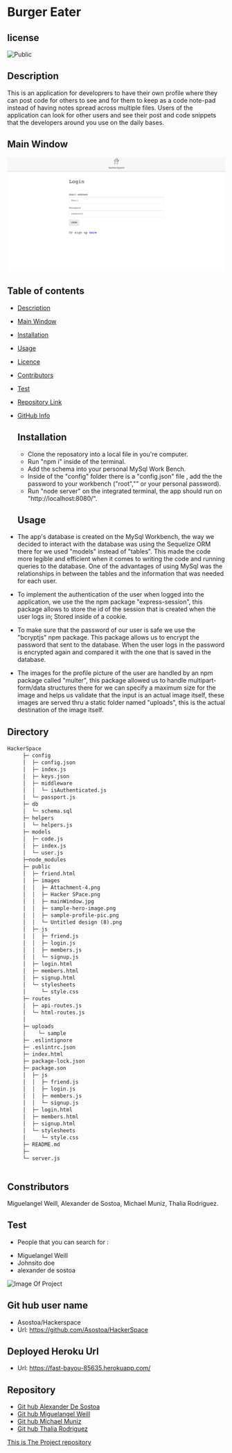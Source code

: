 # Burger Eater

## license

![Public](https://img.shields.io/badge/license-Public-blue)

## Description

This is an application for developrers to have their own profile where they can post code for others to see and for them to keep as a code note-pad instead of having notes spread across multiple files. Users of the application can look for other users and see their post and code snippets that the developers around you use on the daily bases.

## Main Window

  ![Image Of Project](./public/images/mainWindow.jpg)


## Table of contents

- [Description](#Description)
- [Main Window](#MainWindow)
- [Installation](#Installation)
- [Usage](#Usage)
- [Licence](#License)
- [Contributors](#Contributors)
- [Test](#Test)
- [Repository Link](#Repository)
- [GitHub Info](#GitHub)

  ## Installation

  - Clone the reposatory into a local file in you're computer.
  - Run "npm i" inside of the terminal.
  - Add the schema into your personal MySql Work Bench.
  - Inside of the "config" folder there is a "config.json" file , add the the password to your workbench ("root","" or your personal password).
  - Run "node server" on the integrated terminal, the app should run on "http://localhost:8080/".

  ## Usage

- The app's database is created on the MySql Workbench, the way we decided to interact with the database was using the Sequelize ORM there for we used "models" instead of "tables". This made the code more legible and efficient when it comes to writing the code and running queries to the database.
One of the advantages of using MySql was the relationships in between the tables and the information that was needed for each user.
- To implement the authentication of the user when logged into the application, we use the the npm package "express-session", this package allows to store the id of the session that is created when the user logs in; Stored inside of a cookie. 
- To make sure that the password of our user is safe we use the "bcryptjs" npm package. This package allows us to encrypt the password that sent to the database. When the user logs in the password is encrypted again and compared it with the one that is saved in the database.
- The images for the profile picture of the user are handled by an npm package called "multer", this package allowed us to handle multipart-form/data structures there for we can specify a maximum size for the image and helps us validate that the input is an actual image itself, these images are served thru a static folder named "uploads", this is the actual destination of the image itself.

 ## Directory 

 ```
HackerSpace
      ├─ config
      │  ├─ config.json
      │  ├─ index.js
      │  ├─ keys.json
      │  ├─ middleware
      │  │  └─ isAuthenticated.js
      │  └─ passport.js
      ├─ db
      │  └─ schema.sql
      ├─ helpers
      │  └─ helpers.js
      ├─ models
      │  ├─ code.js
      │  ├─ index.js
      │  └─ user.js
      ├─node_modules
      ├─ public
      │  ├─ friend.html
      │  ├─ images
      │  │  ├─ Attachment-4.png
      │  │  ├─ Hacker SPace.png
      │  │  ├─ mainWindow.jpg
      │  │  ├─ sample-hero-image.png
      │  │  ├─ sample-profile-pic.png
      │  │  └─ Untitled design (8).png
      │  ├─ js
      │  │  ├─ friend.js
      │  │  ├─ login.js
      │  │  ├─ members.js
      │  │  └─ signup.js
      │  ├─ login.html
      │  ├─ members.html
      │  ├─ signup.html
      │  └─ stylesheets
      │     └─ style.css
      ├─ routes
      │  ├─ api-routes.js
      │  └─ html-routes.js
      │
      ├─ uploads
      │    └─ sample
      ├─ .eslintignore
      ├─ .eslintrc.json
      ├─ index.html
      ├─ package-lock.json
      ├─ package.son
      │  ├─ js
      │  │  ├─ friend.js
      │  │  ├─ login.js
      │  │  ├─ members.js
      │  │  └─ signup.js
      │  ├─ login.html
      │  ├─ members.html
      │  ├─ signup.html
      │  └─ stylesheets
      │     └─ style.css
      ├─ README.md
      ├─ 
      └─ server.js
        

```

  ## Constributors

  Miguelangel Weill, Alexander de Sostoa, Michael Muniz, Thalia Rodriguez.

  ## Test
  * People that you can search for : 
  - Miguelangel Weill
  - Johnsito doe
  - alexander de sostoa

  ![Image Of Project]()

  ## Git hub user name

  - Asostoa/Hackerspace 
  - Url: https://github.com/Asostoa/HackerSpace

  ## Deployed Heroku Url

  - Url: https://fast-bayou-85635.herokuapp.com/

  ## Repository
- [Git hub Alexander De Sostoa](https://github.com/Asostoa)
- [Git hub Miguelangel Weill](https://api.github.com/users/Miguelangelweill)
- [Git hub Michael Muniz](https://github.com/modernmediamichael)
- [Git hub Thalia Rodriguez](https://github.com/thaliarpuron)

[This is The Project repository](https://github.com/Asostoa/HackerSpace)
